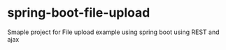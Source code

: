 # spring-boot-file-upload
Smaple project for File upload example using spring boot using REST and ajax
